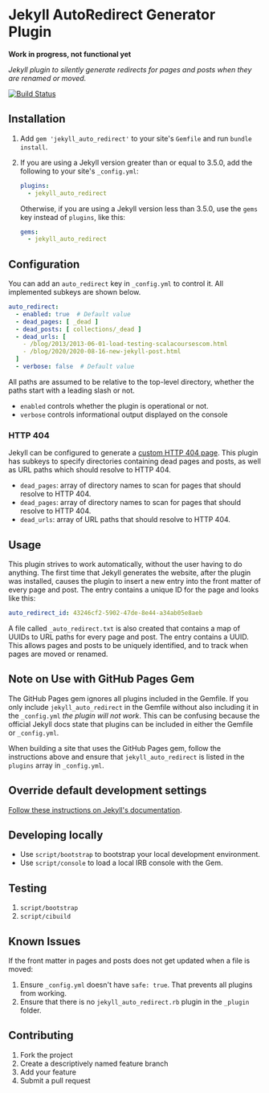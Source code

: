 # Jekyll AutoRedirect Generator Plugin

**Work in progress, not functional yet**

*Jekyll plugin to silently generate redirects for pages and posts when they are renamed or moved.*

[![Build Status](https://travis-ci.org/jekyll/jekyll_auto_redirect.svg?branch=master)](https://travis-ci.org/jekyll/jekyll_auto_redirect)


## Installation

1. Add `gem 'jekyll_auto_redirect'` to your site's `Gemfile` and run `bundle install`.
2. If you are using a Jekyll version greater than or equal to 3.5.0, add the following to your site's `_config.yml`:

    ```yml
    plugins:
      - jekyll_auto_redirect
    ```
   Otherwise, if you are using a Jekyll version less than 3.5.0,
   use the `gems` key instead of `plugins`, like this:

    ```yml
    gems:
      - jekyll_auto_redirect
    ```


## Configuration

You can add an `auto_redirect` key in `_config.yml` to control it.
All implemented subkeys are shown below.

```yml
auto_redirect:
  - enabled: true  # Default value
  - dead_pages: [ _dead ]
  - dead_posts: [ collections/_dead ]
  - dead_urls: [
    - /blog/2013/2013-06-01-load-testing-scalacoursescom.html
    - /blog/2020/2020-08-16-new-jekyll-post.html
  ]
  - verbose: false  # Default value
```
All paths are assumed to be relative to the top-level directory, whether the paths start with a leading slash or not.

 * `enabled` controls whether the plugin is operational or not.
 * `verbose` controls informational output displayed on the console


### HTTP 404
Jekyll can be configured to generate a [custom HTTP 404 page](https://jekyllrb.com/tutorials/custom-404-page/). This plugin has subkeys to specify directories containing dead pages and posts, as well as URL paths which should resolve to HTTP 404.
 * `dead_pages`: array of directory names to scan for pages that should resolve to HTTP 404.
 * `dead_pages`: array of directory names to scan for pages that should resolve to HTTP 404.
* `dead_urls`: array of URL paths that should resolve to HTTP 404.


## Usage

This plugin strives to work automatically, without the user having to do anything. The first time that Jekyll generates the website, after the plugin was installed, causes the plugin to insert a new entry into the front matter of every page and post. The entry contains a unique ID for the page and looks like this:

```yml
auto_redirect_id: 43246cf2-5902-47de-8e44-a34ab05e8aeb
```

A file called `_auto_redirect.txt` is also created that contains a map of UUIDs to URL paths for every page and post. The entry contains a UUID. This allows pages and posts to be uniquely identified, and to track when pages are moved or renamed.


## Note on Use with GitHub Pages Gem
The GitHub Pages gem ignores all plugins included in the Gemfile.
If you only include `jekyll_auto_redirect` in the Gemfile without also including it in the `_config.yml` *the plugin will not work*.
This can be confusing because the official Jekyll docs state that plugins can be included in either the Gemfile or `_config.yml`.

When building a site that uses the GitHub Pages gem,
follow the instructions above and ensure that `jekyll_auto_redirect` is listed in the `plugins` array in `_config.yml`.


## Override default development settings

[Follow these instructions on Jekyll's documentation](https://jekyllrb.com/docs/usage/#override-default-development-settings).


## Developing locally

* Use `script/bootstrap` to bootstrap your local development environment.
* Use `script/console` to load a local IRB console with the Gem.


## Testing

1. `script/bootstrap`
2. `script/cibuild`


## Known Issues
If the front matter in pages and posts does not get updated when a file is moved:
1. Ensure `_config.yml` doesn't have `safe: true`. That prevents all plugins from working.
2. Ensure that there is no `jekyll_auto_redirect.rb` plugin in the `_plugin` folder.


## Contributing

1. Fork the project
2. Create a descriptively named feature branch
3. Add your feature
4. Submit a pull request
